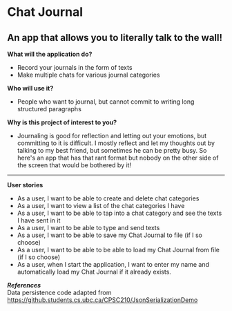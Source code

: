# Chat Journal

## An app that allows you to literally talk to the wall!

**What will the application do?**
- Record your journals in the form of texts
- Make multiple chats for various journal categories

**Who will use it?**
- People who want to journal, but cannot commit to writing long structured paragraphs

**Why is this project of interest to you?**
- Journaling is good for reflection and letting out your emotions, but committing to it is difficult. I mostly reflect 
and let my thoughts out by talking to my best friend, but sometimes he can be pretty busy. So here's an app that has 
that rant format but nobody on the other side of the screen that would be bothered by it!
---
**User stories**
- As a user, I want to be able to create and delete chat categories
- As a user, I want to view a list of the chat categories I have
- As a user, I want to be able to tap into a chat category and see the texts I have sent in it
- As a user, I want to be able to type and send texts
- As a user, I want to be able to save my Chat Journal to file (if I so choose)
- As a user, I want to be able to be able to load my Chat Journal from file (if I so choose)
- As a user, when I start the application, I want to enter my name and automatically load my Chat Journal if it already exists.

***References***\
Data persistence code adapted from https://github.students.cs.ubc.ca/CPSC210/JsonSerializationDemo